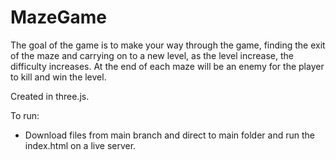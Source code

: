 # MazeGame

The goal of the game is to make your way through the game, finding the exit of the maze and carrying on to a new level, as the level increase, the difficulty increases. At the end of each maze will be an enemy for the player to kill and win the level. 

Created in three.js.

To run:
* Download files from main branch and direct to main folder and run the index.html on a live server.

